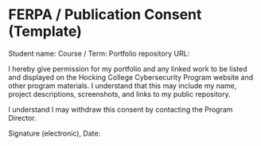 # FERPA / Publication Consent (Template)

Student name:
Course / Term:
Portfolio repository URL:

I hereby give permission for my portfolio and any linked work to be listed and displayed on the Hocking College Cybersecurity Program website and other program materials. I understand that this may include my name, project descriptions, screenshots, and links to my public repository.

I understand I may withdraw this consent by contacting the Program Director.

Signature (electronic), Date: